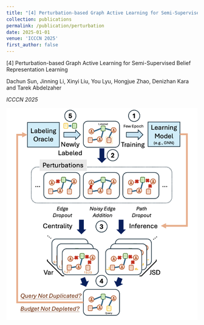 ```yaml
---
title: "[4] Perturbation-based Graph Active Learning for Semi-Supervised Belief Representation Learning"
collection: publications
permalink: /publication/perturbation
date: 2025-01-01
venue: 'ICCCN 2025'
first_author: false
---
```


[4] Perturbation-based Graph Active Learning for Semi-Supervised Belief Representation Learning

Dachun Sun, Jinning Li, Xinyi Liu, You Lyu, Hongjue Zhao, Denizhan Kara and Tarek Abdelzaher

*ICCCN 2025*

![Paper 4 Image](../images/papers/4.png) 